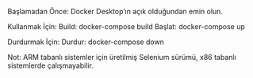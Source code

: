 Başlamadan Önce:
Docker Desktop’ın açık olduğundan emin olun.

Kullanmak İçin:
Build: docker-compose build
Başlat: docker-compose up

Durdurmak İçin:
Durdur: docker-compose down

Not:
ARM tabanlı sistemler için üretilmiş Selenium sürümü, x86 tabanlı sistemlerde çalışmayabilir.
